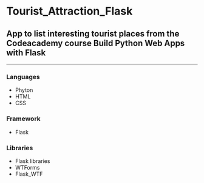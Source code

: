 # Tourist_Attraction_Flask


## App to list interesting tourist places from the Codeacademy course Build Python Web Apps with Flask

***

### Languages

- Phyton
- HTML
- CSS

### Framework

- Flask

### Libraries

- Flask libraries
- WTForms
- Flask_WTF


